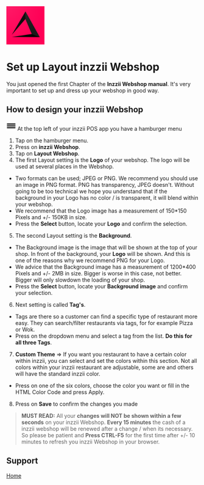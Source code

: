 <img src="../Assets/Pictures/play_store_512.png" alt="inzzii logo" width="100"/>

# Set up Layout inzzii Webshop

You just opened the first Chapter of the **Inzzii Webshop manual**. It's very important to set up and dress up your webshop in good way.

## How to design your inzzii Webshop

<img src="../Assets/Pictures/Hmenu.png" alt="hamburgermenu" width="25" height="25"/> At the top left of your inzzii POS app you have a hamburger menu 
1. Tap on the hamburger menu.
2. Press on **inzzii Webshop**.
3. Tap on **Layout Webshop**.
4. The first Layout setting is the **Logo** of your webshop. The logo will be used at several places in the Webshop. 
* Two formats can be used; JPEG or PNG. We recommend you should use an image in PNG format. PNG has transparency, JPEG doesn't. Without going to be too technical we hope you understand that if the background in your Logo has no color / is transparent, it will blend within your webshop. 
* We recommend that the Logo image has a measurement of 150*150 Pixels and +/- 150KB in size.
* Press the **Select** button, locate your **Logo** and confirm the selection.

5. The second Layout setting is the **Background**.
* The Background image is the image that will be shown at the top of your shop. In front of the background, your **Logo** will be shown. And this is one of the reasons why we recommend PNG for your Logo. 
* We advice that the Background image has a measurement of 1200*400 Pixels and +/- 2MB in size. Bigger is worse in this case, not better. Bigger will only slowdown the loading of your shop.
* Press the **Select** button, locate your **Background image** and confirm your selection.

6. Next setting is called **Tag's**.
* Tags are there so a customer can find a specific type of restaurant more easy. They can search/filter restaurants via tags, for for example Pizza or Wok.
* Press on the dropdown menu and select a tag from the list. **Do this for all three Tags**.

7. **Custom Theme** => If you want you restaurant to have a certain color within inzzii, you can select and set the colors within this section. Not all colors within your inzzii restaurant are adjustable, some are and others will have the standard inzzii color. 
* Press on one of the six colors, choose the color you want or fill in the HTML Color Code and press Apply.

8. Press on **Save** to confirm the changes you made

> **MUST READ:** All your **changes will NOT be shown within a few seconds** on your inzzii Webshop. **Every 15 minutes** the cash of a inzzii webshop will be renewed after a change / when its necessary. So please be patient and **Press CTRL-F5** for the first time after +/- 10 minutes to refresh you inzzii Webshop in your browser.



## Support
[Home](../index.md)